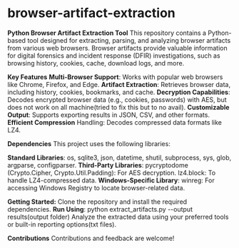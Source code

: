 # browser-artifact-extraction
**Python Browser Artifact Extraction Tool**
This repository contains a Python-based tool designed for extracting, parsing, and analyzing browser artifacts from various web browsers. Browser artifacts provide valuable information for digital forensics and incident response (DFIR) investigations, such as browsing history, cookies, cache, download logs, and more.

**Key Features**
**Multi-Browser Support**: Works with popular web browsers like Chrome, Firefox, and Edge.
**Artifact Extraction**: Retrieves browser data, including history, cookies, bookmarks, and cache.
**Decryption Capabilities**: Decodes encrypted browser data (e.g., cookies, passwords) with AES, but does not work on all machine(tried to fix this but to no avail).
**Customizable Output**: Supports exporting results in JSON, CSV, and other formats.
**Efficient Compression** Handling: Decodes compressed data formats like LZ4.

**Dependencies**
This project uses the following libraries:

**Standard Libraries**:
os, sqlite3, json, datetime, shutil, subprocess, sys, glob, argparse, configparser.
**Third-Party Libraries**:
pycryptodome (Crypto.Cipher, Crypto.Util.Padding): For AES decryption.
lz4.block: To handle LZ4-compressed data.
**Windows-Specific Library**:
winreg: For accessing Windows Registry to locate browser-related data.

**Getting Started:**
Clone the repository and install the required dependencies.
**Run Using**: python extract_artifacts.py --output results(output folder)
Analyze the extracted data using your preferred tools or built-in reporting options(txt files).

**Contributions**
Contributions and feedback are welcome! 
